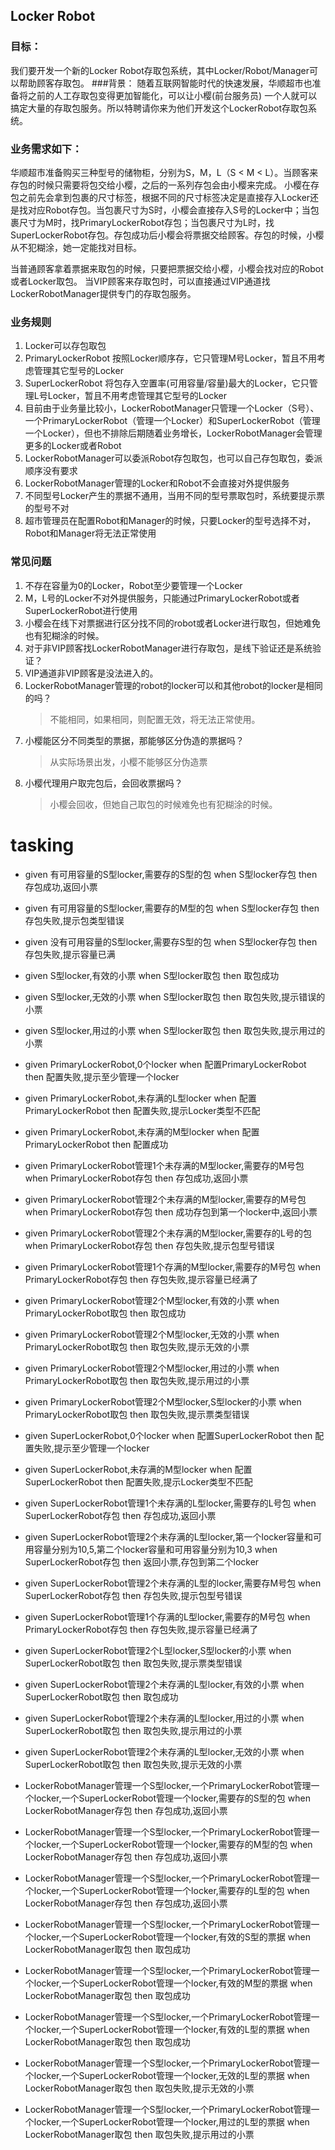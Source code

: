 ## Locker Robot

### 目标：
我们要开发一个新的Locker Robot存取包系统，其中Locker/Robot/Manager可以帮助顾客存取包。
###背景：
随着互联网智能时代的快速发展，华顺超市也准备将之前的人工存取包变得更加智能化，可以让小樱(前台服务员) 一个人就可以搞定大量的存取包服务。所以特聘请你来为他们开发这个LockerRobot存取包系统。

### 业务需求如下：
华顺超市准备购买三种型号的储物柜，分别为S，M，L（S < M < L）。当顾客来存包的时候只需要将包交给小樱，之后的一系列存包会由小樱来完成。
小樱在存包之前先会拿到包裹的尺寸标签，根据不同的尺寸标签决定是直接存入Locker还是找对应Robot存包。当包裹尺寸为S时，小樱会直接存入S号的Locker中；当包裹尺寸为M时，找PrimaryLockerRobot存包；当包裹尺寸为L时，找SuperLockerRobot存包。存包成功后小樱会将票据交给顾客。存包的时候，小樱从不犯糊涂，她一定能找对目标。

当普通顾客拿着票据来取包的时候，只要把票据交给小樱，小樱会找对应的Robot或者Locker取包。
当VIP顾客来存取包时，可以直接通过VIP通道找LockerRobotManager提供专门的存取包服务。

### 业务规则
1. Locker可以存包取包
2. PrimaryLockerRobot 按照Locker顺序存，它只管理M号Locker，暂且不用考虑管理其它型号的Locker
3. SuperLockerRobot 将包存入空置率(可用容量/容量)最大的Locker，它只管理L号Locker，暂且不用考虑管理其它型号的Locker
4. 目前由于业务量比较小，LockerRobotManager只管理一个Locker（S号）、一个PrimaryLockerRobot（管理一个Locker）和SuperLockerRobot（管理一个Locker），但也不排除后期随着业务增长，LockerRobotManager会管理更多的Locker或者Robot
5. LockerRobotManager可以委派Robot存包取包，也可以自己存包取包，委派顺序没有要求
6. LockerRobotManager管理的Locker和Robot不会直接对外提供服务
7. 不同型号Locker产生的票据不通用，当用不同的型号票取包时，系统要提示票的型号不对
8. 超市管理员在配置Robot和Manager的时候，只要Locker的型号选择不对，Robot和Manager将无法正常使用


### 常见问题
1. 不存在容量为0的Locker，Robot至少要管理一个Locker
2. M，L号的Locker不对外提供服务，只能通过PrimaryLockerRobot或者SuperLockerRobot进行使用
3. 小樱会在线下对票据进行区分找不同的robot或者Locker进行取包，但她难免也有犯糊涂的时候。
4. 对于非VIP顾客找LockerRobotManager进行存取包，是线下验证还是系统验证？
5. VIP通道非VIP顾客是没法进入的。
6. LockerRobotManager管理的robot的locker可以和其他robot的locker是相同的吗？
    >不能相同，如果相同，则配置无效，将无法正常使用。
7. 小樱能区分不同类型的票据，那能够区分伪造的票据吗？
    >从实际场景出发，小樱不能够区分伪造票
8. 小樱代理用户取完包后，会回收票据吗？
    >小樱会回收，但她自己取包的时候难免也有犯糊涂的时候。

# tasking

- given 有可用容量的S型locker,需要存的S型的包 when S型locker存包 then 存包成功,返回小票
- given 有可用容量的S型locker,需要存的M型的包 when S型locker存包 then 存包失败,提示包类型错误
- given 没有可用容量的S型locker,需要存S型的包 when S型locker存包 then 存包失败,提示容量已满

- given S型locker,有效的小票 when S型locker取包 then 取包成功
- given S型locker,无效的小票 when S型locker取包 then 取包失败,提示错误的小票
- given S型locker,用过的小票 when S型locker取包 then 取包失败,提示用过的小票

- given PrimaryLockerRobot,0个locker when 配置PrimaryLockerRobot then 配置失败,提示至少管理一个locker 
- given PrimaryLockerRobot,未存满的L型locker when 配置PrimaryLockerRobot then 配置失败,提示Locker类型不匹配
- given PrimaryLockerRobot,未存满的M型locker when 配置PrimaryLockerRobot then 配置成功
- given PrimaryLockerRobot管理1个未存满的M型locker,需要存的M号包 when PrimaryLockerRobot存包 then 存包成功,返回小票
- given PrimaryLockerRobot管理2个未存满的M型locker,需要存的M号包 when PrimaryLockerRobot存包 then 成功存包到第一个locker中,返回小票
- given PrimaryLockerRobot管理2个未存满的M型locker,需要存的L号的包 when PrimaryLockerRobot存包 then 存包失败,提示包型号错误
- given PrimaryLockerRobot管理1个存满的M型locker,需要存的M号包 when PrimaryLockerRobot存包 then 存包失败,提示容量已经满了

- given PrimaryLockerRobot管理2个M型locker,有效的小票 when PrimaryLockerRobot取包 then 取包成功
- given PrimaryLockerRobot管理2个M型locker,无效的小票 when PrimaryLockerRobot取包 then 取包失败,提示无效的小票
- given PrimaryLockerRobot管理2个M型locker,用过的小票 when PrimaryLockerRobot取包 then 取包失败,提示用过的小票
- given PrimaryLockerRobot管理2个M型locker,S型locker的小票 when PrimaryLockerRobot取包 then 取包失败,提示票类型错误

- given SuperLockerRobot,0个locker when 配置SuperLockerRobot then 配置失败,提示至少管理一个locker
- given SuperLockerRobot,未存满的M型locker when 配置SuperLockerRobot then 配置失败,提示Locker类型不匹配
- given SuperLockerRobot管理1个未存满的L型locker,需要存的L号包 when SuperLockerRobot存包 then 存包成功,返回小票
- given SuperLockerRobot管理2个未存满的L型locker,第一个locker容量和可用容量分别为10,5,第二个locker容量和可用容量分别为10,3 when SuperLockerRobot存包 then 返回小票,存包到第二个locker
- given SuperLockerRobot管理2个未存满的L型的locker,需要存M号包 when SuperLockerRobot存包 then 存包失败,提示包型号错误
- given SuperLockerRobot管理1个存满的L型locker,需要存的M号包 when PrimaryLockerRobot存包 then 存包失败,提示容量已经满了

- given SuperLockerRobot管理2个L型locker,S型locker的小票 when SuperLockerRobot取包 then 取包失败,提示票类型错误
- given SuperLockerRobot管理2个未存满的L型locker,有效的小票 when SuperLockerRobot取包 then 取包成功
- given SuperLockerRobot管理2个未存满的L型locker,用过的小票 when SuperLockerRobot取包 then 取包失败,提示用过的小票
- given SuperLockerRobot管理2个未存满的L型locker,无效的小票 when SuperLockerRobot取包 then 取包失败,提示无效的小票


- LockerRobotManager管理一个S型locker,一个PrimaryLockerRobot管理一个locker,一个SuperLockerRobot管理一个locker,需要存的S型的包 when LockerRobotManager存包 then 存包成功,返回小票
- LockerRobotManager管理一个S型locker,一个PrimaryLockerRobot管理一个locker,一个SuperLockerRobot管理一个locker,需要存的M型的包 when LockerRobotManager存包 then 存包成功,返回小票
- LockerRobotManager管理一个S型locker,一个PrimaryLockerRobot管理一个locker,一个SuperLockerRobot管理一个locker,需要存的L型的包 when LockerRobotManager存包 then 存包成功,返回小票

- LockerRobotManager管理一个S型locker,一个PrimaryLockerRobot管理一个locker,一个SuperLockerRobot管理一个locker,有效的S型的票据 when LockerRobotManager取包 then 取包成功
- LockerRobotManager管理一个S型locker,一个PrimaryLockerRobot管理一个locker,一个SuperLockerRobot管理一个locker,有效的M型的票据 when LockerRobotManager取包 then 取包成功
- LockerRobotManager管理一个S型locker,一个PrimaryLockerRobot管理一个locker,一个SuperLockerRobot管理一个locker,有效的L型的票据 when LockerRobotManager取包 then 取包成功
- LockerRobotManager管理一个S型locker,一个PrimaryLockerRobot管理一个locker,一个SuperLockerRobot管理一个locker,无效的L型的票据 when LockerRobotManager取包 then 取包失败,提示无效的小票
- LockerRobotManager管理一个S型locker,一个PrimaryLockerRobot管理一个locker,一个SuperLockerRobot管理一个locker,用过的L型的票据 when LockerRobotManager取包 then 取包失败,提示用过的小票


 

